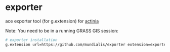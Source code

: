 # exporter
 ace exporter tool (for g.extension) for [actinia](https://github.com/mundialis/actinia_core/) 

Note: You need to be in a running GRASS GIS session:

```bash
# exporter installation
g.extension url=https://github.com/mundialis/exporter extension=exporter
```
